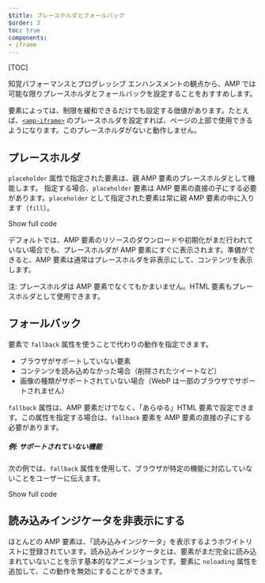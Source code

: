 ```yaml
---
$title: プレースホルダとフォールバック
$order: 3
toc: true
components:
- iframe
---
```

[TOC]

知覚パフォーマンスとプログレッシブ エンハンスメントの観点から、AMP では可能な限りプレースホルダとフォールバックを設定することをおすすめします。

 要素によっては、制限を緩和できるだけでも設定する価値があります。たとえば、[`<amp-iframe>`](/ja/docs/reference/components/amp-iframe.html#iframe-with-placeholder) のプレースホルダを設定すれば、ページの上部で使用できるようになります。このプレースホルダがないと動作しません。

## プレースホルダ

`placeholder` 属性で指定された要素は、親 AMP 要素のプレースホルダとして機能します。 指定する場合、`placeholder` 要素は AMP 要素の直接の子にする必要があります。`placeholder` として指定された要素は常に親 AMP 要素の中に入ります（`fill`）。

<!--embedded amp-anim responsive example -->
<div>
<amp-iframe height="253"
layout="fixed-height"
sandbox="allow-scripts allow-forms allow-same-origin"
resizable
src="https://ampproject-b5f4c.firebaseapp.com/examples/ampanim.responsive.embed.html">
<div overflow tabindex="0" role="button" aria-label="Show more">Show full code</div>
<div placeholder></div>
</amp-iframe>
</div>

デフォルトでは、AMP 要素のリソースのダウンロードや初期化がまだ行われていない場合でも、プレースホルダが AMP 要素にすぐに表示されます。準備ができると、AMP 要素は通常はプレースホルダを非表示にして、コンテンツを表示します。

注: プレースホルダは AMP 要素でなくてもかまいません。HTML 要素もプレースホルダとして使用できます。

## フォールバック

要素で `fallback` 属性を使うことで代わりの動作を指定できます。

* ブラウザがサポートしていない要素
* コンテンツを読み込めなかった場合（削除されたツイートなど）
* 画像の種類がサポートされていない場合（WebP は一部のブラウザでサポートされません）

`fallback` 属性は、AMP 要素だけでなく、「あらゆる」HTML 要素で設定できます。この属性を指定する場合は、`fallback` 要素を AMP 要素の直接の子にする必要があります。

##### 例: サポートされていない機能

次の例では、`fallback` 属性を使用して、ブラウザが特定の機能に対応していないことをユーザーに伝えます。

<!--embedded video example  -->
<div>
<amp-iframe height="234"
            layout="fixed-height"
            sandbox="allow-scripts allow-forms allow-same-origin"
            resizable
            src="https://ampproject-b5f4c.firebaseapp.com/examples/ampvideo.fallback.embed.html">
  <div overflow tabindex="0" role="button" aria-label="Show more">Show full code</div>
  <div placeholder></div>
</amp-iframe>
</div>

## 読み込みインジケータを非表示にする

ほとんどの AMP 要素は、「読み込みインジケータ」を表示するようホワイトリストに登録されています。読み込みインジケータとは、要素がまだ完全に読み込まれていないことを示す基本的なアニメーションです。要素に `noloading` 属性を追加して、この動作を無効にすることができます。

